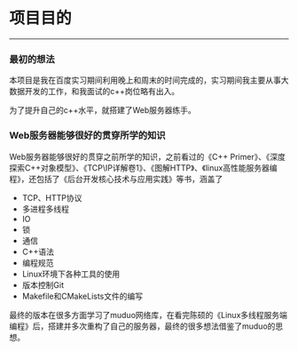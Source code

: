 # 项目目的
---
### 最初的想法
本项目是我在百度实习期间利用晚上和周末的时间完成的，实习期间我主要从事大数据开发的工作，和我面试的c++岗位略有出入。

为了提升自己的c++水平，就搭建了Web服务器练手。

### Web服务器能够很好的贯穿所学的知识

Web服务器能够很好的贯穿之前所学的知识，之前看过的《C++ Primer》、《深度探索C++对象模型》、《TCP\IP详解卷1》、《图解HTTP》、《linux高性能服务器编程》，还包括了《后台开发核心技术与应用实践》等书，涵盖了  
  
* TCP、HTTP协议
* 多进程多线程
* IO
* 锁
* 通信
* C++语法
* 编程规范
* Linux环境下各种工具的使用
* 版本控制Git
* Makefile和CMakeLists文件的编写
  
最终的版本在很多方面学习了muduo网络库，在看完陈硕的《Linux多线程服务端编程》后，搭建并多次重构了自己的服务器，最终的很多想法借鉴了muduo的思想。
